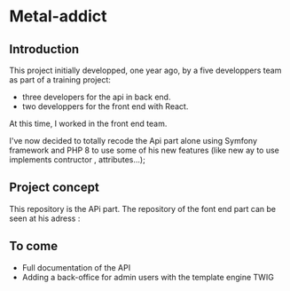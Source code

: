 # Metal-addict

## Introduction

This project initially developped, one year ago, by a five developpers team as part of a training project:
* three developers for the api in back end.
* two developpers for the front end with React.

At this time, I worked in the front end team.

I've now decided to totally recode the Api part alone using Symfony framework and PHP 8 to use some of his new features (like new ay to use implements contructor , attributes...);

## Project concept

This repository is the APi part.
The repository of the font end part can be seen at his adress : 

## To come

* Full documentation of the API
* Adding a back-office for admin users with the template engine TWIG
